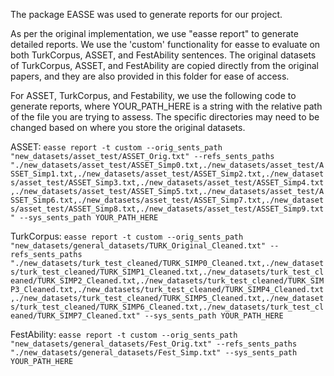 The package EASSE was used to generate reports for our project.

As per the original implementation, we use "easse report" to generate detailed reports. We use the 'custom' functionality for easse to evaluate on both TurkCorpus, ASSET, and FestAbility sentences. The original datasets of TurkCorpus, ASSET, and FestAbility are copied directly from the original papers, and they are also provided in this folder for ease of access.

For ASSET, TurkCorpus, and Festability, we use the following code to generate reports, where YOUR_PATH_HERE is a string with the relative path of the file you are trying to assess. The specific directories may need to be changed based on where you store the original datasets.

ASSET:
```easse report -t custom --orig_sents_path "new_datasets/asset_test/ASSET_Orig.txt" --refs_sents_paths "./new_datasets/asset_test/ASSET_Simp0.txt,./new_datasets/asset_test/ASSET_Simp1.txt,./new_datasets/asset_test/ASSET_Simp2.txt,./new_datasets/asset_test/ASSET_Simp3.txt,./new_datasets/asset_test/ASSET_Simp4.txt,./new_datasets/asset_test/ASSET_Simp5.txt,./new_datasets/asset_test/ASSET_Simp6.txt,./new_datasets/asset_test/ASSET_Simp7.txt,./new_datasets/asset_test/ASSET_Simp8.txt,./new_datasets/asset_test/ASSET_Simp9.txt" --sys_sents_path YOUR_PATH_HERE```

TurkCorpus:
```easse report -t custom --orig_sents_path "new_datasets/general_datasets/TURK_Original_Cleaned.txt" --refs_sents_paths "./new_datasets/turk_test_cleaned/TURK_SIMP0_Cleaned.txt,./new_datasets/turk_test_cleaned/TURK_SIMP1_Cleaned.txt,./new_datasets/turk_test_cleaned/TURK_SIMP2_Cleaned.txt,./new_datasets/turk_test_cleaned/TURK_SIMP3_Cleaned.txt,./new_datasets/turk_test_cleaned/TURK_SIMP4_Cleaned.txt,./new_datasets/turk_test_cleaned/TURK_SIMP5_Cleaned.txt,./new_datasets/turk_test_cleaned/TURK_SIMP6_Cleaned.txt,./new_datasets/turk_test_cleaned/TURK_SIMP7_Cleaned.txt" --sys_sents_path YOUR_PATH_HERE```

FestAbility:
```easse report -t custom --orig_sents_path "new_datasets/general_datasets/Fest_Orig.txt" --refs_sents_paths "./new_datasets/general_datasets/Fest_Simp.txt" --sys_sents_path YOUR_PATH_HERE```


